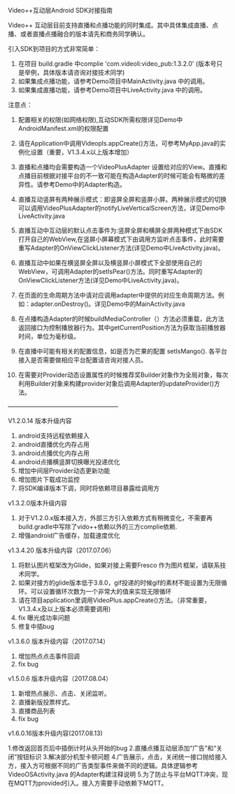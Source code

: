 Video++互动层Android SDK对接指南

Video++ 互动层目前支持直播和点播功能的同时集成。其中具体集成直播、点播、或者直播点播融合的版本请先和商务同学确认。

引入SDK到项目的方式非常简单：

  1. 在项目 build.gradle 中complie 'com.videoli:video_pub:1.3.2.0' (版本号只是举例，具体版本请咨询对接技术同学)
  2. 如果集成点播功能，请参考Demo项目中MainActivity.java 中的调用。
  3. 如果集成直播功能，请参考Demo项目中LiveActivity.java 中的调用。

注意点：

  1. 配置相关的权限(如网络权限),互动SDK所需权限详见Demo中AndroidManifest.xml的权限配置

  2. 请在Application中调用Videopls.appCreate()方法，可参考MyApp.java的实例化设置（重要，V1.3.4.x以上版本增加）

  3. 直播和点播均会需要构造一个VideoPlusAdapter 设置给对应的View。直播和点播目前根据对接平台的不一致可能在构造Adapter的时候可能会有略微的差异性。请参考Demo中的Adapter构造。

  4. 直播互动竖屏有两种展示模式：即竖屏全屏和竖屏小屏。两种展示模式的切换可以调用VideoPlusAdapter的notifyLiveVerticalScreen方法，详见Demo中LiveActivity.java

  5. 直播互动中互动层的默认点击事件为:竖屏全屏和横屏全屏两种模式下由SDK打开自己的WebView,在竖屏小屏幕模式下由调用方监听点击事件，此时需要重写Adapter的OnViewClickListener方法(详见Demo中LiveActivity.java)。

  6. 直播互动中如果在横竖屏全屏以及横竖屏小屏模式下全部使用自己的WebView，可调用Adapter的setIsPear()方法。同时重写Adapter的OnViewClickListener方法(详见Demo中LiveActivity.java)。

  7. 在页面的生命周期方法中请对应调用adapter中提供的对应生命周期方法。例如：adapter.onDestroy()。详见Demo中的MainActivity.java

  8. 在点播构造Adapter的时候buildMediaController（）方法必须重载，此方法返回接口为控制播放器行为。其中getCurrentPosition方法为获取当前播放器时间，单位为毫秒级。

  9. 在直播中可能有相关的配置信息，如是否为芒果的配置 setIsMango(). 各平台接入是否需要做相应平台配置请咨询对接人员。

  10. 在需要对Provider动态设置属性的时候推荐奖Builder对象作为全局对象，每次利用Builder对象来构建provider对象后调用Adapter的updateProvider()方法。


  ——————————————————

  V1.2.0.14 版本升级内容
  1. android支持远程依赖接入
  2. android直播优化内存占用
  3. android点播优化内存占用
  4. android点播横竖屏切换曝光投递优化
  5. 增加中间层Provider动态更新功能
  6. 增加图片下载成功监控
  7. 将SDK编译版本下调，同时将依赖项目暴露给调用方

  v1.3.2.0版本升级内容
  1. 对于V1.2.0.x版本接入方，外部三方引入依赖方式有稍微变化，不需要再build.gradle中写除了vido++依赖以外的三方complie依赖.
  2. 增强android广告缓存，加载速度优化

  v1.3.4.20 版本升级内容（2017.07.06）
  1. 将默认图片框架改为Glide，如果对接上需要Fresco 作为图片框架，请联系技术同学。
  2. 如果对接方的glide版本低于3.8.0，gif投递的时候gif的素材不能设置为无限循环。可以设置循环次数为一个非常大的值来实现无限循环
  3. 请在项目application里调用VideoPlus.appCreate()方法。（非常重要，V1.3.4.x及以上版本必须需要调用)
  4. fix 曝光成功率问题
  5. 修复中插bug

  v1.3.6.0 版本升级内容（2017.07.14）
  1. 增加热点点击事件回调
  2. fix bug

  v1.5.0.6 版本升级内容（2017.08.04）


  1. 新增热点展示、点击、关闭监听。
  2. 直播新版投票样式。
  3. 直播商品列表
  4. fix bug

 v1.6.0.16版本升级内容(2017.08.13)

  1.修改返回首页后中插倒计时从头开始的bug
  2.直播点播互动层添加“广告”和“关闭”按钮标识
  3.解决部分机型卡顿问题
  4.广告展示，点击，关闭统一接口抛给接入方，接入方可根据不同的广告类型事件来做不同的逻辑。具体逻辑参考VideoOSActivity.java 的Adapter构建注释说明
  5.为了防止与平台MQTT冲突，现在MQTT为provided引入。接入方需要手动依赖下MQTT。
